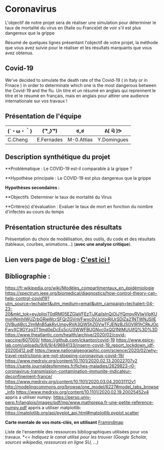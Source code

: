 # Coronavirus
L'objectif de notre projet sera de réaliser une simulation pour déterminer le taux de mortalité du virus en (Italie ou France)et de voir s'il est plus dangereux que la grippe 

Résumé de quelques lignes présentant l'objectif de votre projet, la méthode que vous avez suivie pour le réaliser et les résultats marquants que vous avez obtenus.

## Covid-19

We've decided to simulate the death rate of the Covid-19 ( in Italy or in Frnace ) in order to determinate which one is the most dangerous between the Covid-19 and the flu.
Un titre et un résumé en anglais qui reprennent le titre et le résumé en français, mais en anglais pour attirer une audience internationale sur vos travaux !

## Présentation de l'équipe

|(´・ω・｀)| ( ͡° ͜ʖ ͡°) | ಠ_ಠ | ᕕ( ᐛ )ᕗ |
|-----|--|--|--|
| C.Cheng| E.Fernades| M-0.Attias| Y.Domingues  |


## Description synthétique du projet

**Problématique : Le COVID-19 est-il comparable à la grippe ?

**Hypothèse principale : Le COVID-19 est plus dangereux que la grippe

**Hypothèses secondaires :** 

**Objectifs :Determiner le taux de mortalité du Virus

**Critère(s) d'évaluation : Evaluer le taux de mort en fonction du nombre d'infectés au cours du temps

## Présentation structurée des résultats

Présentation du choix de modélisation, des outils, du code et des résultats (tableaux, courbes, animations...) (**avec une analyse critique**).

## Lien vers page de blog : <a href="blog.html"> C'est ici ! </a>

## Bibliographie :
https://fr.wikipedia.org/wiki/Modèles_compartimentaux_en_épidémiologie
https://spectrum.ieee.org/biomedical/diagnostics/how-control-theory-can-help-control-covid19?utm_source=techalert&utm_medium=email&utm_campaign=techalert-04-23-20&mkt_tok=eyJpIjoiT0dRM05EZGlaVFEzTjJKaiIsInQiOiJYQmpyRVlwVlpKUmxHNmhIWUZrbGRieWcrSFQrZGVnVFwvc0VJcVpjRjUrSDlZa21NTWNJSllEOVBudjBcL2lmMnB5akRvUmpyRVA3QW5hZGVwTFJENzBJSGVIR1hCRkJOcFwvXC9GYzg3T1lmd0pDcEs5cjU3WWFBUGNvc0xQQ1NtMUUifQ%3D%3D
https://www.theatlantic.com/health/archive/2020/02/covid-vaccine/607000/
https://github.com/jckantor/covid-19
https://www.epicx-lab.com/uploads/9/6/9/4/9694133/inserm-covid-19_report_lockdown_idf-20200412.pdf
https://www.nationalgeographic.com/science/2020/02/why-travel-restrictions-are-not-stopping-coronavirus-covid-19/
https://www.medrxiv.org/content/10.1101/2020.02.13.20022707v2
https://sante.journaldesfemmes.fr/fiches-maladies/2629823-r0-coronavirus-transmission-contamination-immunite-indicateur-deconfinement-france/
https://www.medrxiv.org/content/10.1101/2020.03.04.20031112v1
http://modelingcommons.org/browse/one_model/6227#model_tabs_browse_info
https://www.medrxiv.org/content/10.1101/2020.02.19.20025452v4
appris a utiliser numpy:
https://perso.univ-perp.fr/langlois/images/pdf/mp/www.mathprepa.fr-une-petite-reference-numpy.pdf
appris a utiliser matplotlib:
https://matplotlib.org/api/pyplot_api.html#matplotlib.pyplot.scatter

**Carte mentale de vos mots-clés, en utilisant** <a href="https://framindmap.org/mindmaps/index.html">Framindmap </a> 

Liste de l'ensemble des ressources bibliographiques utilisées pour vos travaux. **<= Indiquez le canal utilisé pour les trouver (Google Scholar, sources wikipedia, ressources en ligne SU, ...)*
